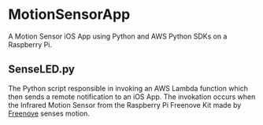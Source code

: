 # MotionSensorApp
A Motion Sensor iOS App using Python and AWS Python SDKs on a Raspberry Pi.

## SenseLED.py
The Python script responsible in invoking an AWS Lambda function which then sends a remote notification to an iOS App.
The invokation occurs when the Infrared Motion Sensor from the Raspberry Pi Freenove Kit made by [Freenove](https://www.freenove.com/index.html) senses motion.
